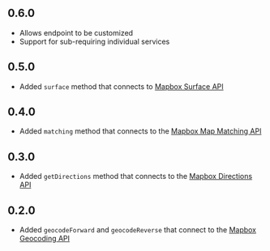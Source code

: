 ## 0.6.0

* Allows endpoint to be customized
* Support for sub-requiring individual services

## 0.5.0

* Added `surface` method that connects to [Mapbox Surface API](https://www.mapbox.com/developers/api/surface/)

## 0.4.0

* Added `matching` method that connects to the [Mapbox Map Matching API](https://www.mapbox.com/blog/map-matching)

## 0.3.0

* Added `getDirections` method that connects to the [Mapbox Directions API](https://www.mapbox.com/developers/api/directions/)

## 0.2.0

* Added `geocodeForward` and `geocodeReverse` that connect to the [Mapbox Geocoding API](https://www.mapbox.com/developers/api/geocoding/)
